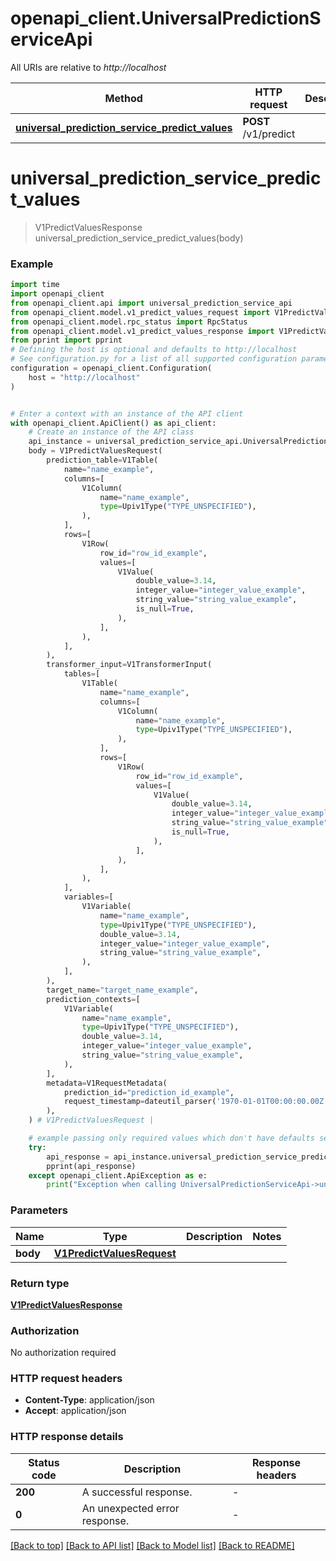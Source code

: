 # openapi_client.UniversalPredictionServiceApi

All URIs are relative to *http://localhost*

Method | HTTP request | Description
------------- | ------------- | -------------
[**universal_prediction_service_predict_values**](UniversalPredictionServiceApi.md#universal_prediction_service_predict_values) | **POST** /v1/predict | 


# **universal_prediction_service_predict_values**
> V1PredictValuesResponse universal_prediction_service_predict_values(body)



### Example


```python
import time
import openapi_client
from openapi_client.api import universal_prediction_service_api
from openapi_client.model.v1_predict_values_request import V1PredictValuesRequest
from openapi_client.model.rpc_status import RpcStatus
from openapi_client.model.v1_predict_values_response import V1PredictValuesResponse
from pprint import pprint
# Defining the host is optional and defaults to http://localhost
# See configuration.py for a list of all supported configuration parameters.
configuration = openapi_client.Configuration(
    host = "http://localhost"
)


# Enter a context with an instance of the API client
with openapi_client.ApiClient() as api_client:
    # Create an instance of the API class
    api_instance = universal_prediction_service_api.UniversalPredictionServiceApi(api_client)
    body = V1PredictValuesRequest(
        prediction_table=V1Table(
            name="name_example",
            columns=[
                V1Column(
                    name="name_example",
                    type=Upiv1Type("TYPE_UNSPECIFIED"),
                ),
            ],
            rows=[
                V1Row(
                    row_id="row_id_example",
                    values=[
                        V1Value(
                            double_value=3.14,
                            integer_value="integer_value_example",
                            string_value="string_value_example",
                            is_null=True,
                        ),
                    ],
                ),
            ],
        ),
        transformer_input=V1TransformerInput(
            tables=[
                V1Table(
                    name="name_example",
                    columns=[
                        V1Column(
                            name="name_example",
                            type=Upiv1Type("TYPE_UNSPECIFIED"),
                        ),
                    ],
                    rows=[
                        V1Row(
                            row_id="row_id_example",
                            values=[
                                V1Value(
                                    double_value=3.14,
                                    integer_value="integer_value_example",
                                    string_value="string_value_example",
                                    is_null=True,
                                ),
                            ],
                        ),
                    ],
                ),
            ],
            variables=[
                V1Variable(
                    name="name_example",
                    type=Upiv1Type("TYPE_UNSPECIFIED"),
                    double_value=3.14,
                    integer_value="integer_value_example",
                    string_value="string_value_example",
                ),
            ],
        ),
        target_name="target_name_example",
        prediction_contexts=[
            V1Variable(
                name="name_example",
                type=Upiv1Type("TYPE_UNSPECIFIED"),
                double_value=3.14,
                integer_value="integer_value_example",
                string_value="string_value_example",
            ),
        ],
        metadata=V1RequestMetadata(
            prediction_id="prediction_id_example",
            request_timestamp=dateutil_parser('1970-01-01T00:00:00.00Z'),
        ),
    ) # V1PredictValuesRequest | 

    # example passing only required values which don't have defaults set
    try:
        api_response = api_instance.universal_prediction_service_predict_values(body)
        pprint(api_response)
    except openapi_client.ApiException as e:
        print("Exception when calling UniversalPredictionServiceApi->universal_prediction_service_predict_values: %s\n" % e)
```


### Parameters

Name | Type | Description  | Notes
------------- | ------------- | ------------- | -------------
 **body** | [**V1PredictValuesRequest**](V1PredictValuesRequest.md)|  |

### Return type

[**V1PredictValuesResponse**](V1PredictValuesResponse.md)

### Authorization

No authorization required

### HTTP request headers

 - **Content-Type**: application/json
 - **Accept**: application/json


### HTTP response details

| Status code | Description | Response headers |
|-------------|-------------|------------------|
**200** | A successful response. |  -  |
**0** | An unexpected error response. |  -  |

[[Back to top]](#) [[Back to API list]](../README.md#documentation-for-api-endpoints) [[Back to Model list]](../README.md#documentation-for-models) [[Back to README]](../README.md)

